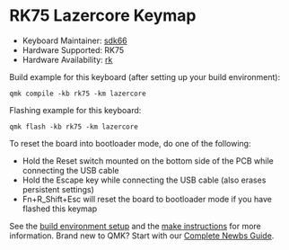 # RK75 Lazercore Keymap

-   Keyboard Maintainer: [sdk66](https://github.com/sdk66)
-   Hardware Supported: RK75
-   Hardware Availability: [rk](http://www.rkgaming.com)

Build example for this keyboard (after setting up your build environment):

    qmk compile -kb rk75 -km lazercore

Flashing example for this keyboard:

    qmk flash -kb rk75 -km lazercore

To reset the board into bootloader mode, do one of the following:

-   Hold the Reset switch mounted on the bottom side of the PCB while connecting the USB cable
-   Hold the Escape key while connecting the USB cable (also erases persistent settings)
-   Fn+R_Shift+Esc will reset the board to bootloader mode if you have flashed this keymap

See the [build environment setup](https://docs.qmk.fm/#/getting_started_build_tools) and the [make instructions](https://docs.qmk.fm/#/getting_started_make_guide) for more information. Brand new to QMK? Start with our [Complete Newbs Guide](https://docs.qmk.fm/#/newbs).
